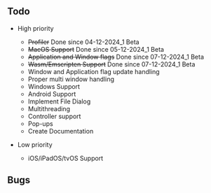 Todo
----
- High priority
    - <s>Profiler</s> Done since 04-12-2024_1 Beta
    - <s>MacOS Support</s> Done since 05-12-2024_1 Beta
    - <s>Application and Window flags</s> Done since 07-12-2024_1 Beta
    - <s>Wasm/Emscripten Support</s> Done since 07-12-2024_1 Beta
    - Window and Application flag update handling
    - Proper multi window handling 
    - Windows Support
    - Android Support
    - Implement File Dialog
    - Multithreading
    - Controller support
    - Pop-ups
    - Create Documentation

- Low priority
    - iOS/iPadOS/tvOS Support

Bugs
----

